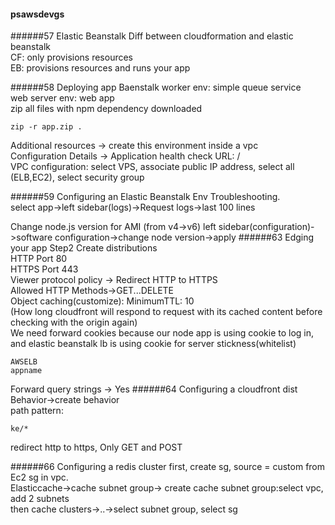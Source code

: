 #### psawsdevgs
######57 Elastic Beanstalk
Diff between cloudformation and elastic beanstalk  
CF: only provisions resources  
EB: provisions resources and runs your app

######58 Deploying app Baenstalk
worker env: simple queue service  
web server env: web app  
zip all files with npm dependency downloaded
```
zip -r app.zip .
```
Additional resources -> create this environment inside a vpc  
Configuration Details -> Application health check URL: /  
VPC configuration: select VPS, associate public IP address, select all (ELB,EC2), select security group

######59 Configuring an Elastic Beanstalk Env
Troubleshooting.  
select app->left sidebar(logs)->Request logs->last 100 lines  

Change node.js version for AMI (from v4->v6)
left sidebar(configuration)->software configuration->change node version->apply
######63 Edging your app
Step2 Create distributions  
HTTP Port 80  
HTTPS Port 443  
Viewer protocol policy -> Redirect HTTP to HTTPS  
Allowed HTTP Methods->GET...DELETE  
Object caching(customize): MinimumTTL: 10  
(How long cloudfront will respond to request with its cached content before checking with the origin again)  
We need forward cookies because our node app is using cookie to log in, and elastic beanstalk lb is using cookie for server stickness(whitelist)
```
AWSELB
appname
```
Forward query strings -> Yes
######64 Configuring a cloudfront dist
Behavior->create behavior  
path pattern:
```
ke/*
```
redirect http to https, Only GET and POST

######66 Configuring a redis cluster
first, create sg, source = custom from Ec2 sg in vpc.  
Elasticcache->cache subnet group-> create cache subnet group:select vpc, add 2 subnets  
then cache clusters->..->select subnet group, select sg
